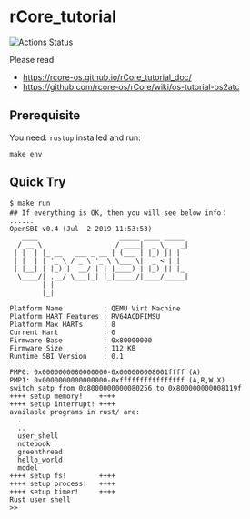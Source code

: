 # rCore_tutorial

[![Actions Status](https://github.com/rcore-os/rCore_tutorial/workflows/CI/badge.svg)](https://github.com/rcore-os/rCore_tutorial/actions)

Please read
- https://rcore-os.github.io/rCore_tutorial_doc/
- https://github.com/rcore-os/rCore/wiki/os-tutorial-os2atc

## Prerequisite

You need: `rustup` installed and run:

```shell
make env
```

## Quick Try

```shell
$ make run
## If everything is OK, then you will see below info：
......
OpenSBI v0.4 (Jul  2 2019 11:53:53)
   ____                    _____ ____ _____
  / __ \                  / ____|  _ \_   _|
 | |  | |_ __   ___ _ __ | (___ | |_) || |
 | |  | | '_ \ / _ \ '_ \ \___ \|  _ < | |
 | |__| | |_) |  __/ | | |____) | |_) || |_
  \____/| .__/ \___|_| |_|_____/|____/_____|
        | |
        |_|

Platform Name          : QEMU Virt Machine
Platform HART Features : RV64ACDFIMSU
Platform Max HARTs     : 8
Current Hart           : 0
Firmware Base          : 0x80000000
Firmware Size          : 112 KB
Runtime SBI Version    : 0.1

PMP0: 0x0000000080000000-0x000000008001ffff (A)
PMP1: 0x0000000000000000-0xffffffffffffffff (A,R,W,X)
switch satp from 0x8000000000080256 to 0x800000000008119f
++++ setup memory!    ++++
++++ setup interrupt! ++++
available programs in rust/ are:
  .
  ..
  user_shell
  notebook
  greenthread
  hello_world
  model
++++ setup fs!        ++++
++++ setup process!   ++++
++++ setup timer!     ++++
Rust user shell
>>
```
